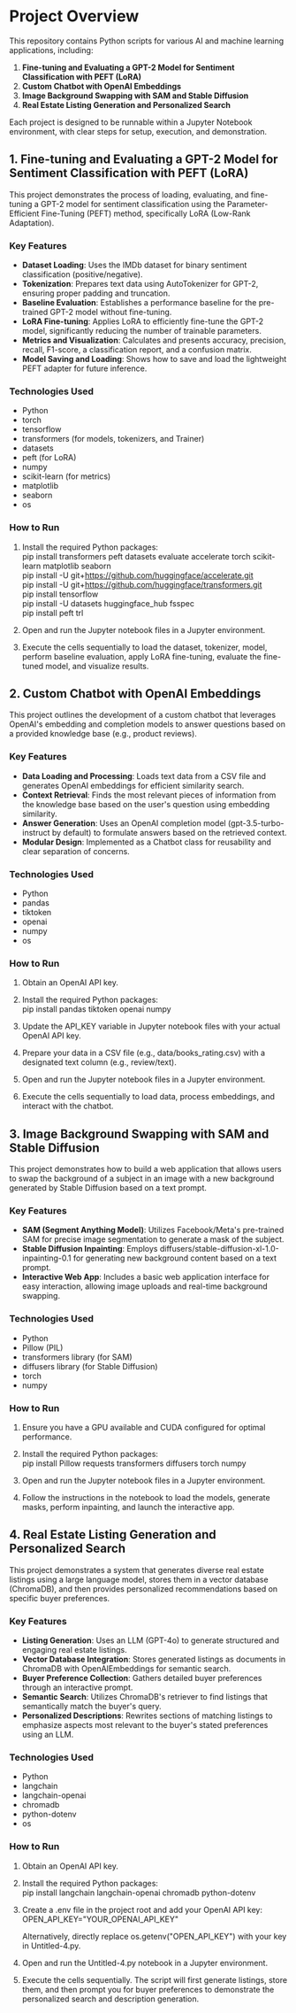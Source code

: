 # **Project Overview**

This repository contains Python scripts for various AI and machine learning applications, including:

1. **Fine-tuning and Evaluating a GPT-2 Model for Sentiment Classification with PEFT (LoRA)** 
2. **Custom Chatbot with OpenAI Embeddings**  
3. **Image Background Swapping with SAM and Stable Diffusion**  
4. **Real Estate Listing Generation and Personalized Search** 

Each project is designed to be runnable within a Jupyter Notebook environment, with clear steps for setup, execution, and demonstration.

## **1\. Fine-tuning and Evaluating a GPT-2 Model for Sentiment Classification with PEFT (LoRA)**

This project demonstrates the process of loading, evaluating, and fine-tuning a GPT-2 model for sentiment classification using the Parameter-Efficient Fine-Tuning (PEFT) method, specifically LoRA (Low-Rank Adaptation).

### **Key Features**

* **Dataset Loading**: Uses the IMDb dataset for binary sentiment classification (positive/negative).  
* **Tokenization**: Prepares text data using AutoTokenizer for GPT-2, ensuring proper padding and truncation.  
* **Baseline Evaluation**: Establishes a performance baseline for the pre-trained GPT-2 model without fine-tuning.  
* **LoRA Fine-tuning**: Applies LoRA to efficiently fine-tune the GPT-2 model, significantly reducing the number of trainable parameters.  
* **Metrics and Visualization**: Calculates and presents accuracy, precision, recall, F1-score, a classification report, and a confusion matrix.  
* **Model Saving and Loading**: Shows how to save and load the lightweight PEFT adapter for future inference.

### **Technologies Used**

* Python  
* torch  
* tensorflow  
* transformers (for models, tokenizers, and Trainer)  
* datasets  
* peft (for LoRA)  
* numpy  
* scikit-learn (for metrics)  
* matplotlib  
* seaborn  
* os

### **How to Run**

1. Install the required Python packages:  
   pip install transformers peft datasets evaluate accelerate torch scikit-learn matplotlib seaborn  
   pip install \-U git+https://github.com/huggingface/accelerate.git  
   pip install \-U git+https://github.com/huggingface/transformers.git  
   pip install tensorflow  
   pip install \-U datasets huggingface\_hub fsspec  
   pip install peft trl

2. Open and run the Jupyter notebook files in a Jupyter environment.  
3. Execute the cells sequentially to load the dataset, tokenizer, model, perform baseline evaluation, apply LoRA fine-tuning, evaluate the fine-tuned model, and visualize results.

## **2\. Custom Chatbot with OpenAI Embeddings**

This project outlines the development of a custom chatbot that leverages OpenAI's embedding and completion models to answer questions based on a provided knowledge base (e.g., product reviews).

### **Key Features**

* **Data Loading and Processing**: Loads text data from a CSV file and generates OpenAI embeddings for efficient similarity search.  
* **Context Retrieval**: Finds the most relevant pieces of information from the knowledge base based on the user's question using embedding similarity.  
* **Answer Generation**: Uses an OpenAI completion model (gpt-3.5-turbo-instruct by default) to formulate answers based on the retrieved context.  
* **Modular Design**: Implemented as a Chatbot class for reusability and clear separation of concerns.

### **Technologies Used**

* Python  
* pandas  
* tiktoken  
* openai  
* numpy  
* os

### **How to Run**

1. Obtain an OpenAI API key.  
2. Install the required Python packages:  
   pip install pandas tiktoken openai numpy

3. Update the API\_KEY variable in Jupyter notebook files with your actual OpenAI API key.  
4. Prepare your data in a CSV file (e.g., data/books\_rating.csv) with a designated text column (e.g., review/text).  
5. Open and run the Jupyter notebook files in a Jupyter environment.  
6. Execute the cells sequentially to load data, process embeddings, and interact with the chatbot.

## **3\. Image Background Swapping with SAM and Stable Diffusion**

This project demonstrates how to build a web application that allows users to swap the background of a subject in an image with a new background generated by Stable Diffusion based on a text prompt.

### **Key Features**

* **SAM (Segment Anything Model)**: Utilizes Facebook/Meta's pre-trained SAM for precise image segmentation to generate a mask of the subject.  
* **Stable Diffusion Inpainting**: Employs diffusers/stable-diffusion-xl-1.0-inpainting-0.1 for generating new background content based on a text prompt.  
* **Interactive Web App**: Includes a basic web application interface for easy interaction, allowing image uploads and real-time background swapping.

### **Technologies Used**

* Python  
* Pillow (PIL)  
* transformers library (for SAM)  
* diffusers library (for Stable Diffusion)  
* torch  
* numpy

### **How to Run**

1. Ensure you have a GPU available and CUDA configured for optimal performance.  
2. Install the required Python packages:  
   pip install Pillow requests transformers diffusers torch numpy

3. Open and run the Jupyter notebook files in a Jupyter environment.  
4. Follow the instructions in the notebook to load the models, generate masks, perform inpainting, and launch the interactive app.

## **4\. Real Estate Listing Generation and Personalized Search**

This project demonstrates a system that generates diverse real estate listings using a large language model, stores them in a vector database (ChromaDB), and then provides personalized recommendations based on specific buyer preferences.

### **Key Features**

* **Listing Generation**: Uses an LLM (GPT-4o) to generate structured and engaging real estate listings.  
* **Vector Database Integration**: Stores generated listings as documents in ChromaDB with OpenAIEmbeddings for semantic search.  
* **Buyer Preference Collection**: Gathers detailed buyer preferences through an interactive prompt.  
* **Semantic Search**: Utilizes ChromaDB's retriever to find listings that semantically match the buyer's query.  
* **Personalized Descriptions**: Rewrites sections of matching listings to emphasize aspects most relevant to the buyer's stated preferences using an LLM.

### **Technologies Used**

* Python  
* langchain  
* langchain-openai  
* chromadb  
* python-dotenv  
* os

### **How to Run**

1. Obtain an OpenAI API key.  
2. Install the required Python packages:  
   pip install langchain langchain-openai chromadb python-dotenv

3. Create a .env file in the project root and add your OpenAI API key:  
   OPEN\_API\_KEY="YOUR\_OPENAI\_API\_KEY"

   Alternatively, directly replace os.getenv("OPEN\_API\_KEY") with your key in Untitled-4.py.  
4. Open and run the Untitled-4.py notebook in a Jupyter environment.  
5. Execute the cells sequentially. The script will first generate listings, store them, and then prompt you for buyer preferences to demonstrate the personalized search and description generation.
